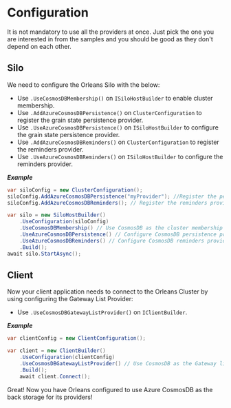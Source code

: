 # Configuration

It is not mandatory to use all the providers at once. Just pick the one you are interested in from the samples and you should be good as they don't depend on each other.

## Silo
We need to configure the Orleans Silo with the below:
* Use `.UseCosmosDBMembership()` on `ISiloHostBuilder` to enable cluster membership.
* Use `.AddAzureCosmosDBPersistence()` on `ClusterConfiguration` to register the grain state persistence provider.
* Use `.UseAzureCosmosDBPersistence()` on `ISiloHostBuilder` to configure the grain state persistence provider.
* Use `.AddAzureCosmosDBReminders()` on `ClusterConfiguration` to register the reminders provider.
* Use `.UseAzureCosmosDBReminders()` on `ISiloHostBuilder` to configure the reminders provider.

***Example***
```cs
var siloConfig = new ClusterConfiguration();
siloConfig.AddAzureCosmosDBPersistence("myProvider"); //Register the persistence provider.
siloConfig.AddAzureCosmosDBReminders(); // Register the reminders provider.

var silo = new SiloHostBuilder()
    .UseConfiguration(siloConfig)
    .UseCosmosDBMembership() // Use CosmosDB as the cluster membership table.
    .UseAzureCosmosDBPersistence() // Configure CosmosDB persistence provider.
    .UseAzureCosmosDBReminders() // Configure CosmosDB reminders provider.
    .Build();
await silo.StartAsync();
```

## Client
Now your client application needs to connect to the Orleans Cluster by using configuring the Gateway List Provider:
* Use `.UseCosmosDBGatewayListProvider()` on `IClientBuilder`.

***Example***
```cs
var clientConfig = new ClientConfiguration();

var client = new ClientBuilder()
    .UseConfiguration(clientConfig)
    .UseCosmosDBGatewayListProvider() // Use CosmosDB as the Gateway list provider.
    .Build();
    await client.Connect();
```


Great! Now you have Orleans configured to use Azure CosmosDB as the back storage for its providers!
